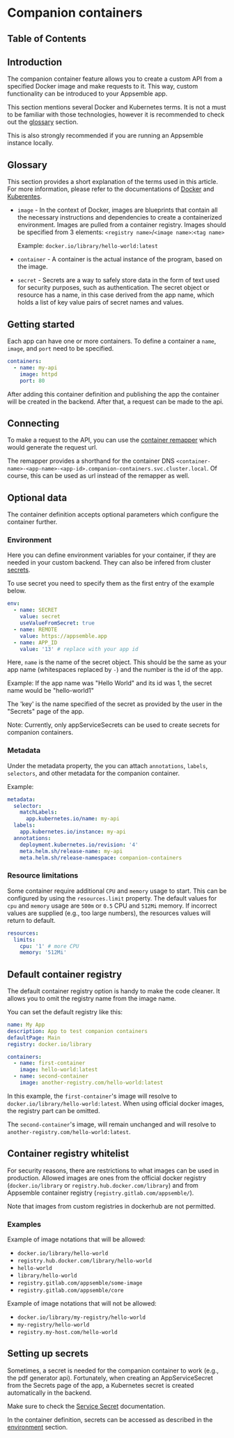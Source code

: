 # Companion containers

## Table of Contents

## Introduction

The companion container feature allows you to create a custom API from a specified Docker image and
make requests to it. This way, custom functionality can be introduced to your Appsemble app.

This section mentions several Docker and Kubernetes terms. It is not a must to be familiar with
those technologies, however it is recommended to check out the [glossary](#glossary) section.

This is also strongly recommended if you are running an Appsemble instance locally.

## Glossary

This section provides a short explanation of the terms used in this article. For more information,
please refer to the documentations of [Docker](https://docs.docker.com/) and
[Kuberentes](https://kubernetes.io/docs/home/).

- `image` - In the context of Docker, images are blueprints that contain all the necessary
  instructions and dependencies to create a containerized environment. Images are pulled from a
  container registry. Images should be specified from 3 elements:
  `<registry name>`/`<image name>`:`<tag name>`

  Example: `docker.io/library/hello-world:latest`

- `container` - A container is the actual instance of the program, based on the image.

- `secret` - Secrets are a way to safely store data in the form of text used for security purposes,
  such as authentication. The secret object or resource has a name, in this case derived from the
  app name, which holds a list of key value pairs of secret names and values.

## Getting started

Each app can have one or more containers. To define a container a `name`, `image`, and `port` need
to be specified.

```yaml
containers:
  - name: my-api
    image: httpd
    port: 80
```

After adding this container definition and publishing the app the container will be created in the
backend. After that, a request can be made to the api.

## Connecting

To make a request to the API, you can use the [container remapper](../remappers/data.mdx#remapper)
which would generate the request url.

The remapper provides a shorthand for the container DNS
`<container-name>-<app-name>-<app-id>.companion-containers.svc.cluster.local`. Of course, this can
be used as url instead of the remapper as well.

## Optional data

The container definition accepts optional parameters which configure the container further.

### Environment

Here you can define environment variables for your container, if they are needed in your custom
backend. They can also be infered from cluster [secrets](#setting-up-secrets).

To use secret you need to specify them as the first entry of the example below.

```yaml
env:
  - name: SECRET
    value: secret
    useValueFromSecret: true
  - name: REMOTE
    value: https://appsemble.app
  - name: APP_ID
    value: '13' # replace with your app id
```

Here, `name` is the name of the secret object. This should be the same as your app name (whitespaces
replaced by `-`) and the number is the id of the app.

Example: If the app name was "Hello World" and its id was 1, the secret name would be "hello-world1"

The 'key' is the name specified of the secret as provided by the user in the "Secrets" page of the
app.

Note: Currently, only appServiceSecrets can be used to create secrets for companion containers.

### Metadata

Under the metadata property, the you can attach `annotations`, `labels`, `selectors`, and other
metadata for the companion container.

Example:

```yaml
metadata:
  selector:
    matchLabels:
      app.kubernetes.io/name: my-api
  labels:
    app.kubernetes.io/instance: my-api
  annotations:
    deployment.kubernetes.io/revision: '4'
    meta.helm.sh/release-name: my-api
    meta.helm.sh/release-namespace: companion-containers
```

### Resource limitations

Some container require additional `CPU` and `memory` usage to start. This can be configured by using
the `resources.limit` property. The default values for `cpu` and `memory` usage are `500m` or `0.5`
CPU and `512Mi` memory. If incorrect values are supplied (e.g., too large numbers), the resources
values will return to default.

```yaml
resources:
  limits:
    cpu: '1' # more CPU
    memory: '512Mi'
```

## Default container registry

The default container registry option is handy to make the code cleaner. It allows you to omit the
registry name from the image name.

You can set the default registry like this:

```yaml
name: My App
description: App to test companion containers
defaultPage: Main
registry: docker.io/library

containers:
  - name: first-container
    image: hello-world:latest
  - name: second-container
    image: another-registry.com/hello-world:latest
```

In this example, the `first-container`'s image will resolve to
`docker.io/library/hello-world:latest`. When using official docker images, the registry part can be
omitted.

The `second-container`'s image, will remain unchanged and will resolve to
`another-registry.com/hello-world:latest`.

## Container registry whitelist

For security reasons, there are restrictions to what images can be used in production. Allowed
images are ones from the official docker registry (`docker.io/library` or
`registry.hub.docker.com/library`) and from Appsemble container registry
(`registry.gitlab.com/appsemble/`).

Note that images from custom registries in dockerhub are not permitted.

### Examples

Example of image notations that will be allowed:

- `docker.io/library/hello-world`
- `registry.hub.docker.com/library/hello-world`
- `hello-world`
- `library/hello-world`
- `registry.gitlab.com/appsemble/some-image`
- `registry.gitlab.com/appsemble/core`

Example of image notations that will not be allowed:

- `docker.io/library/my-registry/hello-world`
- `my-registry/hello-world`
- `registry.my-host.com/hello-world`

## Setting up secrets

Sometimes, a secret is needed for the companion container to work (e.g., the pdf generator api).
Fortunately, when creating an AppServiceSecret from the Secrets page of the app, a Kubernetes secret
is created automatically in the backend.

Make sure to check the [Service Secret](./service.md) documentation.

In the container definition, secrets can be accessed as described in the [environment](#environment)
section.
